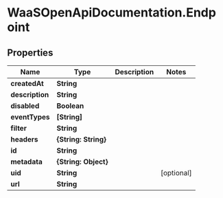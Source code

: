 # WaaSOpenApiDocumentation.Endpoint

## Properties

Name | Type | Description | Notes
------------ | ------------- | ------------- | -------------
**createdAt** | **String** |  | 
**description** | **String** |  | 
**disabled** | **Boolean** |  | 
**eventTypes** | **[String]** |  | 
**filter** | **String** |  | 
**headers** | **{String: String}** |  | 
**id** | **String** |  | 
**metadata** | **{String: Object}** |  | 
**uid** | **String** |  | [optional] 
**url** | **String** |  | 


